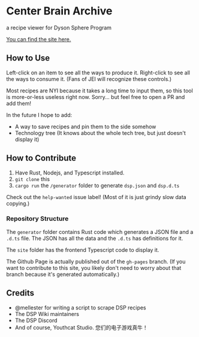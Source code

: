 # Center Brain Archive

a recipe viewer for Dyson Sphere Program

[You can find the site here.](https://gamma-delta.github.io/center-brain-archive/)

## How to Use

Left-click on an item to see all the ways to produce it. Right-click to see all the ways to consume it.
(Fans of JEI will recognize these controls.)

Most recipes are NYI because it takes a long time to input them, so this tool is more-or-less useless right now.
Sorry... but feel free to open a PR and add them!

In the future I hope to add:

- A way to save recipes and pin them to the side somehow
- Technology tree (It knows about the whole tech tree, but just doesn't display it)

## How to Contribute

1) Have Rust, Nodejs, and Typescript installed.
2) `git clone` this
3) `cargo run` the `/generator` folder to generate `dsp.json` and `dsp.d.ts`

Check out the `help-wanted` issue label! (Most of it is just grindy slow data copying.)

### Repository Structure

The `generator` folder contains Rust code which generates a JSON file and a `.d.ts` file.
The JSON has all the data and the `.d.ts` has definitions for it.

The `site` folder has the frontend Typescript code to display it.

The Github Page is actually published out of the `gh-pages` branch. (If you want to contribute to this site,
you likely don't need to worry about that branch because it's generated automatically.)

## Credits

- @mellester for writing a script to scrape DSP recipes
- The DSP Wiki maintainers
- The DSP Discord
- And of course, Youthcat Studio. 您们的电子游戏真牛！
